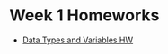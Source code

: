 # Week 1 Homeworks

- [Data Types and Variables HW](https://github.com/ga-adi-nyc/Data-Types-and-Variables-HW)